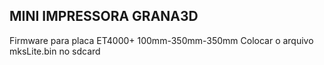 ## MINI IMPRESSORA GRANA3D


Firmware para placa ET4000+ 100mm-350mm-350mm
Colocar o arquivo mksLite.bin no sdcard
